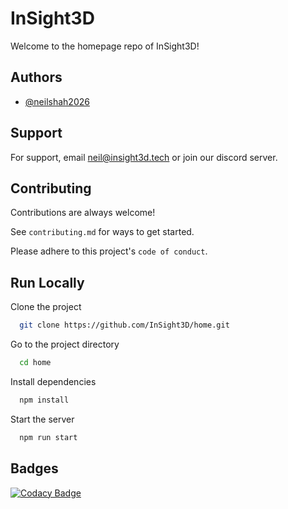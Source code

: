 
# InSight3D

Welcome to the homepage repo of InSight3D!




## Authors

- [@neilshah2026](https://www.github.com/neilshah2026)


## Support

For support, email neil@insight3d.tech or join our discord server.


## Contributing

Contributions are always welcome!

See `contributing.md` for ways to get started.

Please adhere to this project's `code of conduct`.


## Run Locally

Clone the project

```bash
  git clone https://github.com/InSight3D/home.git
```

Go to the project directory

```bash
  cd home
```

Install dependencies

```bash
  npm install
```

Start the server

```bash
  npm run start
```

## Badges
[![Codacy Badge](https://app.codacy.com/project/badge/Grade/e17c5058d3c0468ab7d697f24d77ce1e)](https://www.codacy.com/gh/InSight3D/home/dashboard?utm_source=github.com&amp;utm_medium=referral&amp;utm_content=InSight3D/home&amp;utm_campaign=Badge_Grade)
